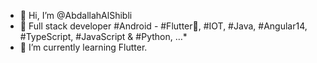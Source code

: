 - 👋 Hi, I’m @AbdallahAlShibli
- 👀 Full stack developer #Android - #Flutter📲, #IOT, #Java, #Angular14, #TypeScript, #JavaScript & #Python, …*
- 🌱 I’m currently learning Flutter.
